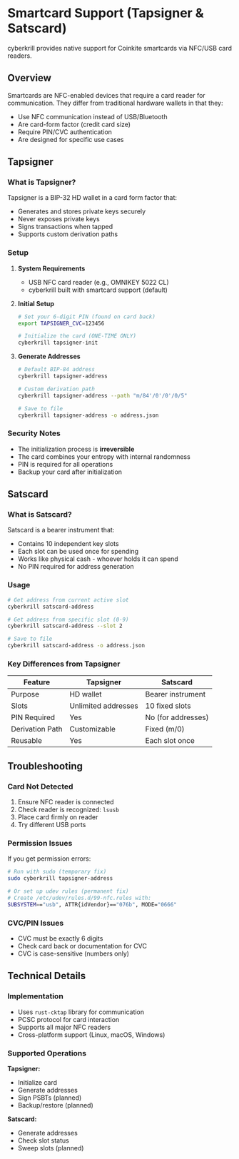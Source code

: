 # Smartcard Support (Tapsigner & Satscard)

cyberkrill provides native support for Coinkite smartcards via NFC/USB card readers.

## Overview

Smartcards are NFC-enabled devices that require a card reader for communication. They differ from traditional hardware wallets in that they:
- Use NFC communication instead of USB/Bluetooth
- Are card-form factor (credit card size)
- Require PIN/CVC authentication
- Are designed for specific use cases

## Tapsigner

### What is Tapsigner?

Tapsigner is a BIP-32 HD wallet in a card form factor that:
- Generates and stores private keys securely
- Never exposes private keys
- Signs transactions when tapped
- Supports custom derivation paths

### Setup

1. **System Requirements**
   - USB NFC card reader (e.g., OMNIKEY 5022 CL)
   - cyberkrill built with smartcard support (default)

2. **Initial Setup**
   ```bash
   # Set your 6-digit PIN (found on card back)
   export TAPSIGNER_CVC=123456
   
   # Initialize the card (ONE-TIME ONLY)
   cyberkrill tapsigner-init
   ```

3. **Generate Addresses**
   ```bash
   # Default BIP-84 address
   cyberkrill tapsigner-address
   
   # Custom derivation path
   cyberkrill tapsigner-address --path "m/84'/0'/0'/0/5"
   
   # Save to file
   cyberkrill tapsigner-address -o address.json
   ```

### Security Notes

- The initialization process is **irreversible**
- The card combines your entropy with internal randomness
- PIN is required for all operations
- Backup your card after initialization

## Satscard

### What is Satscard?

Satscard is a bearer instrument that:
- Contains 10 independent key slots
- Each slot can be used once for spending
- Works like physical cash - whoever holds it can spend
- No PIN required for address generation

### Usage

```bash
# Get address from current active slot
cyberkrill satscard-address

# Get address from specific slot (0-9)
cyberkrill satscard-address --slot 2

# Save to file
cyberkrill satscard-address -o address.json
```

### Key Differences from Tapsigner

| Feature | Tapsigner | Satscard |
|---------|-----------|----------|
| Purpose | HD wallet | Bearer instrument |
| Slots | Unlimited addresses | 10 fixed slots |
| PIN Required | Yes | No (for addresses) |
| Derivation Path | Customizable | Fixed (m/0) |
| Reusable | Yes | Each slot once |

## Troubleshooting

### Card Not Detected

1. Ensure NFC reader is connected
2. Check reader is recognized: `lsusb`
3. Place card firmly on reader
4. Try different USB ports

### Permission Issues

If you get permission errors:
```bash
# Run with sudo (temporary fix)
sudo cyberkrill tapsigner-address

# Or set up udev rules (permanent fix)
# Create /etc/udev/rules.d/99-nfc.rules with:
SUBSYSTEM=="usb", ATTR{idVendor}=="076b", MODE="0666"
```

### CVC/PIN Issues

- CVC must be exactly 6 digits
- Check card back or documentation for CVC
- CVC is case-sensitive (numbers only)

## Technical Details

### Implementation

- Uses `rust-cktap` library for communication
- PCSC protocol for card interaction
- Supports all major NFC readers
- Cross-platform support (Linux, macOS, Windows)

### Supported Operations

**Tapsigner:**
- Initialize card
- Generate addresses
- Sign PSBTs (planned)
- Backup/restore (planned)

**Satscard:**
- Generate addresses
- Check slot status
- Sweep slots (planned)